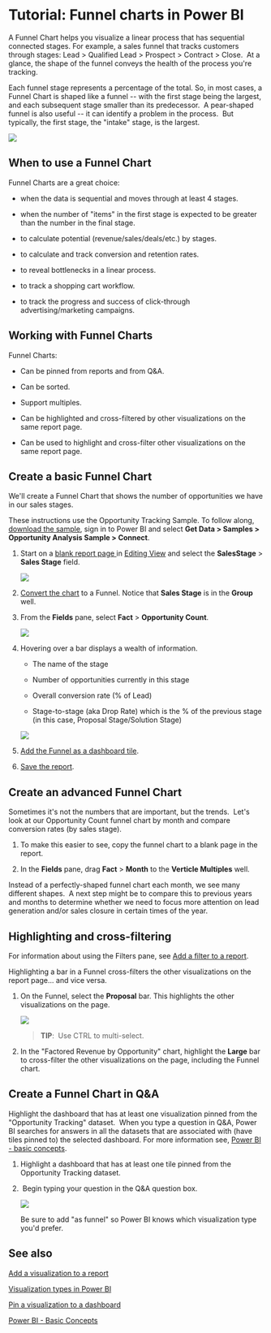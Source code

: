 ﻿<properties
   pageTitle="Tutorial: Funnel charts in Power BI"
   description="Tutorial: Funnel charts in Power BI"
   services="powerbi"
   documentationCenter=""
   authors="mihart"
   manager="mblythe"
   editor=""
   tags=""/>

<tags
   ms.service="powerbi"
   ms.devlang="NA"
   ms.topic="article"
   ms.tgt_pltfrm="NA"
   ms.workload="powerbi"
   ms.date="12/02/2015"
   ms.author="mihart"/>
# Tutorial: Funnel charts in Power BI

A Funnel Chart helps you visualize a linear process that has sequential connected stages. For example, a sales funnel that tracks customers through stages: Lead \> Qualified Lead \> Prospect \> Contract \> Close.  At a glance, the shape of the funnel conveys the health of the process you're tracking.

Each funnel stage represents a percentage of the total. So, in most cases, a Funnel Chart is shaped like a funnel -- with the first stage being the largest, and each subsequent stage smaller than its predecessor.  A pear-shaped funnel is also useful -- it can identify a problem in the process.  But typically, the first stage, the "intake" stage, is the largest.

![](media/powerbi-service-tutorial-funnel-charts/funnelplain.png)

## When to use a Funnel Chart

Funnel Charts are a great choice:

-   when the data is sequential and moves through at least 4 stages.

-   when the number of "items" in the first stage is expected to be greater than the number in the final stage.

-   to calculate potential (revenue/sales/deals/etc.) by stages.

-   to calculate and track conversion and retention rates.

-   to reveal bottlenecks in a linear process.

-   to track a shopping cart workflow.

-   to track the progress and success of click-through advertising/marketing campaigns.

## Working with Funnel Charts

Funnel Charts:

-   Can be pinned from reports and from Q&A.

-   Can be sorted.

-   Support multiples.

-   Can be highlighted and cross-filtered by other visualizations on the same report page.

-   Can be used to highlight and cross-filter other visualizations on the same report page.

## Create a basic Funnel Chart

We'll create a Funnel Chart that shows the number of opportunities we have in our sales stages.

These instructions use the Opportunity Tracking Sample. To follow along, [download the sample](powerbi-sample-downloads.md), sign in to Power BI and select **Get Data \> Samples \> Opportunity Analysis Sample \> Connect**.

1. Start on a [blank report page ](powerbi-service-add-a-page-to-a-report.md)in [Editing View](powerbi-service-interact-with-a-report-in-editing-view.md) and select the **SalesStage** \> **Sales Stage** field.  

	![](media/powerbi-service-tutorial-funnel-charts/FunnelSelectField_new.png)

2. [Convert the chart](powerbi-service-change-the-type-of-visualization-in-a-report.md) to a Funnel. Notice that **Sales Stage** is in the **Group** well. 

3. From the **Fields** pane, select **Fact** \> **Opportunity Count**.

	![](media/powerbi-service-tutorial-funnel-charts/funnelFinal_new.png)

4. Hovering over a bar displays a wealth of information.

	-   The name of the stage

	-   Number of opportunities currently in this stage

	-   Overall conversion rate (% of Lead) 

	-   Stage-to-stage (aka Drop Rate) which is the % of the previous stage (in this case, Proposal Stage/Solution Stage)

	![](media/powerbi-service-tutorial-funnel-charts/funnelHover_new.png)

5. [Add the Funnel as a dashboard tile](powerbi-service-dashboard-tiles.md). 

6. [Save the report](powerbi-service-save-a-report.md).

## Create an advanced Funnel Chart

Sometimes it's not the numbers that are important, but the trends.  Let's look at our Opportunity Count funnel chart by month and compare conversion rates (by sales stage).

1.  To make this easier to see, copy the funnel chart to a blank page in the report.

2.  In the **Fields** pane, drag **Fact** \> **Month** to the **Verticle Multiples** well.

Instead of a perfectly-shaped funnel chart each month, we see many different shapes.  A next step might be to compare this to previous years and months to determine whether we need to focus more attention on lead generation and/or sales closure in certain times of the year. 

## Highlighting and cross-filtering

For information about using the Filters pane, see [Add a filter to a report](powerbi-service-add-a-filter-to-a-report.md).

Highlighting a bar in a Funnel cross-filters the other visualizations on the report page... and vice versa.

1.  On the Funnel, select the **Proposal** bar. This highlights the other visualizations on the page. 

    ![](media/powerbi-service-tutorial-funnel-charts/FunnelChartNoOwl.gif)

    >**TIP**:  Use CTRL to multi-select. 

2.  In the "Factored Revenue by Opportunity" chart, highlight the **Large** bar to cross-filter the other visualizations on the page, including the Funnel chart.

## Create a Funnel Chart in Q&A

Highlight the dashboard that has at least one visualization pinned from the "Opportunity Tracking" dataset.  When you type a question in Q&A, Power BI searches for answers in all the datasets that are associated with (have tiles pinned to) the selected dashboard. For more information see, [Power BI - basic concepts](powerbi-service-basic-concepts.md).

1.  Highlight a dashboard that has at least one tile pinned from the Opportunity Tracking dataset.

2.   Begin typing your question in the Q&A question box.

    ![](media/powerbi-service-tutorial-funnel-charts/funnelFromQnA_new.png)

    Be sure to add "as funnel" so Power BI knows which visualization type you'd prefer.

## See also

[Add a visualization to a report](https://powerbi.uservoice.com/knowledgebase/articles/441777)

[Visualization types in Power BI](powerbi-service-visualization-types-for-reports-and-q-and-a.md)

[Pin a visualization to a dashboard](powerbi-service-pin-a-tile-to-a-dashboard-from-a-report.md)

[Power BI - Basic Concepts](powerbi-service-basic-concepts.md)
